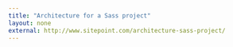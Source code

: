 ```yaml
---
title: "Architecture for a Sass project"
layout: none
external: http://www.sitepoint.com/architecture-sass-project/
---
```

